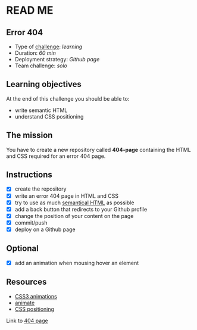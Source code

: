 # READ ME

## Error 404
* Type of [challenge](https://github.com/becodeorg/BXL-Swartz-4-27/blob/master/1.The-Field/4.HTML-CSS/introduction/03-error-404.adoc): *learning*
* Duration: *60 min*
* Deployment strategy: *Github page*
* Team challenge: *solo*

## Learning objectives
At the end of this challenge you should be able to:
* write semantic HTML
* understand CSS positioning

## The mission
You have to create a new repository called **404-page** containing the HTML and CSS required for an error 404 page.

## Instructions
- [x] create the repository
- [x] write an error 404 page in HTML and CSS
- [x] try to use as much [semantical HTML](https://www.w3schools.com/html/html5_semantic_elements.asp) as possible
- [x] add a back button that redirects to your Github profile
- [x] change the position of your content on the page
- [x] commit/push
- [x] deploy on a Github page

## Optional
- [x] add an animation when mousing hover an element

## Resources
* [CSS3 animations](https://www.w3schools.com/css/css3_animations.asp)
* [animate](https://daneden.github.io/animate.css/)
* [CSS positioning](http://learnlayout.com/position.html)

Link to [404 page](https://luisromeroaraya.github.io/404-page/)
